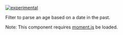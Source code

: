 [![experimental](http://badges.github.io/stability-badges/dist/experimental.svg)](http://github.com/badges/stability-badges)

Filter to parse an age based on a date in the past.

Note: This component requires [moment.js](http://momentjs.com/) be loaded.